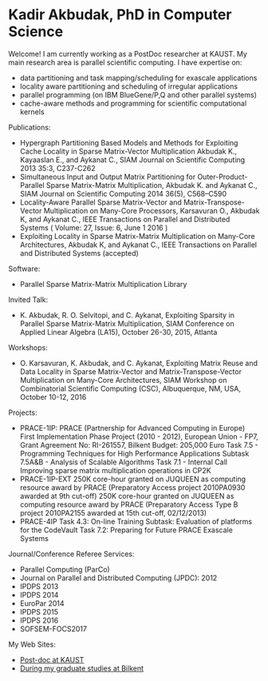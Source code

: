 # Kadir Akbudak, PhD in Computer Science
 Welcome! 
I am currently working as a PostDoc researcher at KAUST.  My main research area is parallel scientific computing.
I have expertise on:

   * data partitioning and task mapping/scheduling for exascale applications
   * locality aware partitioning and scheduling of irregular applications
   * parallel programming (on IBM BlueGene/P,Q and other parallel systems)
   * cache-aware methods and programming for scientific computational kernels 

Publications:

   * Hypergraph Partitioning Based Models and Methods for Exploiting Cache Locality in Sparse Matrix-Vector Multiplication Akbudak K., Kayaaslan E., and Aykanat C., SIAM Journal on Scientific Computing 2013 35:3, C237-C262 
   * Simultaneous Input and Output Matrix Partitioning for Outer-Product-Parallel Sparse Matrix-Matrix Multiplication, Akbudak K. and Aykanat C., SIAM Journal on Scientific Computing 2014 36(5), C568–C590
   * Locality-Aware Parallel Sparse Matrix-Vector and Matrix-Transpose-Vector Multiplication on Many-Core Processors, Karsavuran O., Akbudak K, and Aykanat C., IEEE Transactions on Parallel and Distributed Systems ( Volume: 27, Issue: 6, June 1 2016 )
   * Exploiting Locality in Sparse Matrix-Matrix Multiplication on Many-Core Architectures, Akbudak K, and Aykanat C., IEEE Transactions on Parallel and Distributed Systems (accepted)

Software:

   * Parallel Sparse Matrix-Matrix Multiplication Library

Invited Talk:

   * K. Akbudak, R. O. Selvitopi, and C. Aykanat, Exploiting Sparsity in Parallel Sparse Matrix-Matrix Multiplication, SIAM Conference on Applied Linear Algebra (LA15), October 26-30, 2015, Atlanta

Workshops:

   * O. Karsavuran, K. Akbudak, and C. Aykanat, Exploiting Matrix Reuse and Data Locality in Sparse Matrix-Vector and Matrix-Transpose-Vector Multiplication on Many-Core Architectures, SIAM Workshop on Combinatorial Scientific Computing (CSC), Albuquerque, NM, USA, October 10-12, 2016

Projects:

   * PRACE-1IP: PRACE (Partnership for Advanced Computing in Europe) First Implementation Phase Project (2010 - 2012), European Union - FP7, Grant Agreement No: RI-261557, Bilkent Budget: 205,000 Euro
        Task 7.5 - Programming Techniques for High Performance Applications
            Subtask 7.5A&B - Analysis of Scalable Algorithms
        Task 7.1 - Internal Call
            Improving sparse matrix multiplication operations in CP2K
   * PRACE-1IP-EXT
    250K core-hour granted on JUQUEEN as computing resource award by PRACE (Preparatory Access project 2010PA0930 awarded at 9th cut-off)
    250K core-hour granted on JUQUEEN as computing resource award by PRACE (Preparatory Access Type B project 2010PA2155 awarded at 15th cut-off, 02/12/2013)
   * PRACE-4IP
        Task 4.3: On-line Training
            Subtask: Evaluation of platforms for the CodeVault
        Task 7.2: Preparing for Future PRACE Exascale Systems


Journal/Conference Referee Services:

   * Parallel Computing (ParCo)
   * Journal on Parallel and Distributed Computing (JPDC): 2012
   * IPDPS 2013
   * IPDPS 2014
   * EuroPar 2014
   * IPDPS 2015
   * IPDPS 2016
   * SOFSEM-FOCS2017

My Web Sites:

   * [Post-doc at KAUST](https://ecrc.kaust.edu.sa/Pages/People.aspx)
   * [During my graduate studies at Bilkent](http://www.cs.bilkent.edu.tr/~kadir/)

